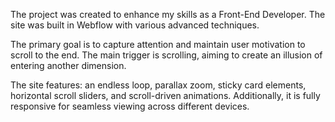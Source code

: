 The project was created to enhance my skills as a Front-End Developer. The site was built in Webflow with various advanced techniques.

The primary goal is to capture attention and maintain user motivation to scroll to the end. The main trigger is scrolling, aiming to create an illusion of entering another dimension.

The site features: an endless loop, parallax zoom, sticky card elements, horizontal scroll sliders, and scroll-driven animations. Additionally, it is fully responsive for seamless viewing across different devices. 
